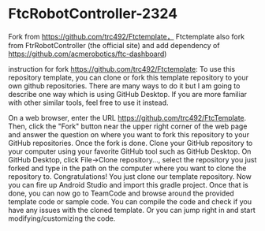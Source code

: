 # FtcRobotController-2324
Fork from https://github.com/trc492/Ftctemplate，  Ftctemplate also fork from FtrRobotController (the official site)  and add dependency of https://github.com/acmerobotics/ftc-dashboard)


instruction for fork https://github.com/trc492/Ftctemplate:
To use this repository template, you can clone or fork this template repository to your own github repositories. There are many ways to do it but I am going to describe one way which is using GitHub Desktop. If you are more familiar with other similar tools, feel free to use it instead.

On a web browser, enter the URL https://github.com/trc492/FtcTemplate.
Then, click the "Fork" button near the upper right corner of the web page and answer the question on where you want to fork this repository to your GitHub repositories.
Once the fork is done. Clone your GitHub repository to your computer using your favorite GitHub tool such as GitHub Desktop.
On GitHub Desktop, click File->Clone repository..., select the repository you just forked and type in the path on the computer where you want to clone the repository to.
Congratulations! You just clone our template repository. Now you can fire up Android Studio and import this gradle project. Once that is done, you can now go to TeamCode and browse around the provided template code or sample code. You can compile the code and check if you have any issues with the cloned template. Or you can jump right in and start modifying/customizing the code.
